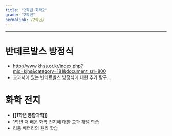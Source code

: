 ```yaml
---
title: "2학년 화학2"
grade: "2학년"
permalink: /2학년/
---
```


---

# 반데르발스 방정식

- http://www.khss.or.kr/index.php?mid=kjhs&category=181&document_srl=800
- 교과서에 있는 반데르발스 방정식에 대한 추가 탐구...

# 화학 전지

- **[[1학년 통합과학]]**
- 1학년 때 배운 화학 전지에 대한 교과 개념 학습
- 리튬 베터리의 원리 학습
